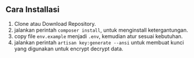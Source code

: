 ## Cara Installasi

1. Clone atau Download Repository.
2. jalankan perintah `composer install`, untuk menginstall ketergantungan.
3. copy file `env.example` menjadi `.env`, kemudian atur sesuai kebutuhan.
4. jalankan perintah `artisan key:generate --ansi` untuk membuat kunci yang digunakan untuk encrypt decrypt data.
